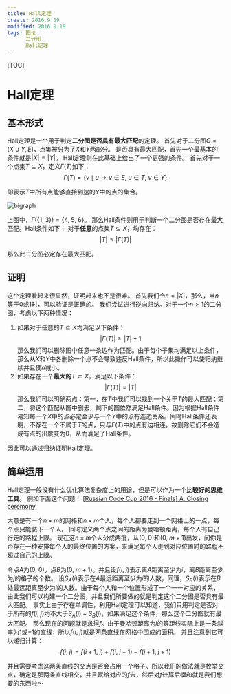 ```yaml
---
title: Hall定理
create: 2016.9.19
modified: 2016.9.19
tags: 图论
      二分图
      Hall定理
---
```


[TOC]
# Hall定理
## 基本形式
Hall定理是一个用于判定**二分图是否具有最大匹配**的定理。
首先对于二分图$G = (X \cup Y, E)$，点集被分为了$X$和$Y$两部分。
是否具有最大匹配，首先一个最基本的条件就是$|X| = |Y|$。
Hall定理则在此基础上给出了一个更强的条件。
首先对于一个点集$T \subseteq X$，定义$\Gamma(T)$如下：
$$
\Gamma(T) = \{v \mid u \rightarrow v \in E,\; u \in T,\; v \in Y\}
$$

即表示$T$中所有点能够直接到达的$Y$中的点的集合。

![bigraph](https://git.oschina.net/riteme/blogimg/raw/master/hall-theorme/bigraph.png)

上图中，$\Gamma(\{1,\;3\}) = \{4,\;5,\;6\}$。
那么Hall条件则用于判断一个二分图是否存在最大匹配。Hall条件如下：
对于**任意**的点集$T \subseteq X$，均存在：
$$
|T| \le |\Gamma(T)|
$$

那么此二分图必定存在最大匹配。

## 证明
这个定理看起来很显然，证明起来也不是很难。
首先我们令$n = |X|$，那么，当$n$等于$0$或$1$时，可以验证是正确的。
我们尝试进行逆向归纳。对于一个$n > 1$的二分图，考虑以下两种情况：

1. 如果对于任意的$T \subseteq X$均满足以下条件：
$$ |\Gamma(T)| \ge |T| + 1 $$
那么我们可以删除图中任意一条边作为匹配。由于每个子集均满足以上条件，那么从$X$和$Y$中各删除一个点不会导致违反Hall条件，所以此操作可以使归纳继续并且使$n$减小。
2. 如果存在一个**最大的**$T \subset X$，满足以下条件：
$$ |\Gamma(T)| = |T| $$
那么我们可以明确两点：第一，在$T$中我们可以找到一个关于$T$的最大匹配；第二，将这个匹配从图中删去，剩下的图依然满足Hall条件。因为根据Hall条件易知每一个$X$中的点必定至少与一个$Y$中的点有连边关系。同时Hall条件还表明，不存在一个不属于$T$的点，只与$\Gamma(T)$中的点有边相连。故删除它们不会造成有点的出度变为$0$，从而满足了Hall条件。

因此可以通过归纳证明Hall定理。

## 简单运用
Hall定理一般没有什么优化算法复杂度上的用途，但是可以作为一个**比较好的思维工具**。
例如下面这个问题：
[[Russian Code Cup 2016 - Finals] A. Closing ceremony](http://codeforces.com/problemset/problem/720/A)

大意是有一个$n\times m$的网格和$n \times m$个人，每个人都要走到一个网格上的一点，每个点只能装下一个人。
同时定义两个点之间的距离为曼哈顿距离，每个人有自己行走的路程上限。
现在这$n \times m$个人分成两批，从$(0,\;0)$和$(0,\;m+1)$出发，问你是否存在一种安排每个人的最终位置的方案，来满足每个人走到对应位置时的路程不超过自己的上限。

令点$A$为$(0,\;0)$，点$B$为$(0,\;m+1)$。并且设$f(i,\;j)$表示离$A$距离至少为$i$，离$B$距离至少为$j$的格子的个数。
设$S_A(i)$表示在$A$最远距离至少为$i$的人数，同理，$S_B(i)$表示在$B$处最远距离至少为$i$的人数。由于每个人和一个位置形成了一个一一对应的关系，由此我们可以构建一个二分图，并且我们所要做的就是判定这个二分图是否具有最大匹配。
事实上由于存在单调性，利用Hall定理可以知道，我们只用判定是否对于所有的$f(i,\;j)$均不大于$S_A(i) + S_B(j)$，如果满足这个条件，那么这个二分图就有最大匹配。
那么现在的问题就是求得$f$。由于曼哈顿距离为$i$的等距线实际上是一条斜率为$1$或$-1$的直线，所以$f(i,\;j)$就是两条直线在网格中围成的面积。
并且注意到它可以递归计算：
$$
f(i,\;j) = f(i+1,\;j) + f(i,\;j+1) - f(i+1,\;j+1)
$$

并且需要考虑这两条直线的交点是否会占用一个格子。所以我们的做法就是枚举交点，确定是那两条直线相交，并且赋给对应的$f$去，然后对$f$计算后缀和就是我们想要的东西啦～
